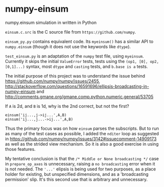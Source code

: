 numpy-einsum
============

numpy.einsum simulation in written in Python

`einsum.c.src` is the C source file from `https://github.com/numpy`.

`einsum_py.py` contains equivalent code.  Its `myeinsum()` has a similar
API to `numpy.einsum` (though it does not use the keywords like `dtype`).

`test_einsum.py` is an adaptation of the `numpy` test file, using
`myeinsum`.  Currently it skips the initial `ValueError` tests, tests using
the `(op1, [0], op2, [0,1]...)` syntax, most `dtype` and `casting` tests,
and `b.base is a` tests.

The initial purpose of this project was to understand the issue behind
https://github.com/numpy/numpy/issues/2455,
http://stackoverflow.com/questions/16591696/ellipsis-broadcasting-in-numpy-einsum
and
http://comments.gmane.org/gmane.comp.python.numeric.general/53705

If `A` is 2d, and `B` is 1d, why is the 2nd correct, but not the first?

    einsum('ij...,j->ij...',A,B)
    einsum('ij...,j...->ij...',A,B)

Thus the primary focus was on how `einsum` parses the subscripts.  But to
run as many of the test cases as possible, I added the `nditer` loop as
suggested in https://github.com/numpy/numpy/issues/3142#issuecomment-14909173
as well as the strided view mechanism.  So it is also a good exercise in
using those features.

My tentative conclusion is that the `/* Middle or None broadcasting */`
case in `prepare_op_axes` is unnecessary, raising a `no broadcasting` error
when it is not needed.  The `'...'` elipsis is being used for two purposes,
as a place holder for existing, but unspecified dimensions, and as a
'broadcasting permission'  slip.  It's this second use that is arbitrary
and unnecessary.



